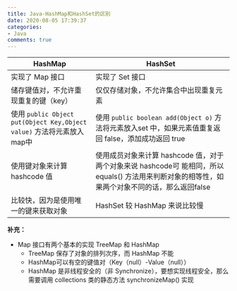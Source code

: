 ```yaml
---
title: Java-HashMap和HashSet的区别
date: 2020-08-05 17:39:37
categories:
- Java
comments: true
---
```


| HashMap                                                      | HashSet                                                      |
| ------------------------------------------------------------ | ------------------------------------------------------------ |
| 实现了 Map 接口                                              | 实现了 Set 接口                                              |
| 储存键值对，不允许重现重复的键（key）                        | 仅仅存储对象，不允许集合中出现重复元素                       |
| 使用 `public Object put(Object Key,Object value)` 方法将元素放入map中 | 使用 `public boolean add(Object o)` 方法将元素放入set 中，如果元素值重复返回 false，添加成功返回 true |
| 使用键对象来计算 hashcode 值                                 | 使用成员对象来计算 hashcode 值，对于两个对象来说 hashcode可 能相同，所以 equals() 方法用来判断对象的相等性，如果两个对象不同的话，那么返回false |
| 比较快，因为是使用唯一的键来获取对象                         | HashSet 较 HashMap 来说比较慢                                |

<!-- more -->

**补充：**

- Map 接口有两个基本的实现 TreeMap 和 HashMap
  - TreeMap 保存了对象的排列次序，而 HashMap 不能
  - HashMap可以有空的键值对（Key（null）-Value（null））
  - HashMap 是非线程安全的（非 Synchronize），要想实现线程安全，那么需要调用 collections 类的静态方法 synchronizeMap() 实现

